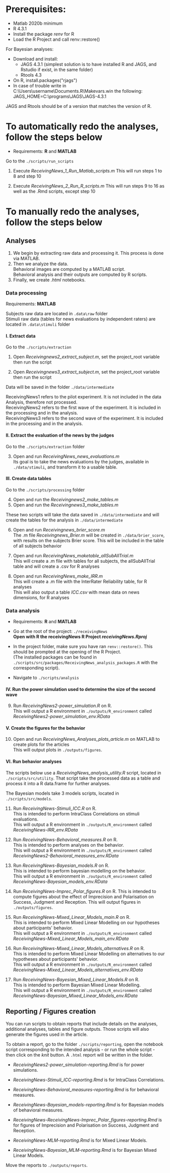 # Prerequisites:
* Matlab 2020b minimum
* R 4.3.1
* Install the package *renv* for R
* Load the R Project and call renv::restore()

For Bayesian analyses:

* Download and install:
    * JAGS 4.3.1 (simplest solution is to have installed R and JAGS, and Rstudio if exist, in the same folder)
    * Rtools 4.3
* On R, install.packages("rjags") 
* In case of trouble write in C:\Users\username\Documents\.R\Makevars.win the following:  
JAGS_HOME=C:\programs\JAGS\JAGS-4.3.1

JAGS and Rtools should be of a version that matches the version of R.


# To automatically redo the analyses, follow the steps below
* Requirements: **R** and **MATLAB**

Go to the ```./scripts/run_scripts```

1. Execute *ReceivingNews_1_Run_Matlab_scripts.m*
This will run steps 1 to 8 and step 10

2. Execute *ReceivingNews_2_Run_R_scripts.m*
This will run steps 9 to 16 as well as the .Rmd scripts, except step 10



# To manually redo the analyses, follow the steps below

## Analyses
1. We begin by extracting raw data and processing it. This process is done via MATLAB.  
2. Then we analyze the data.  
Behavioral images are computed by a MATLAB script.  
Behavioral analysis and their outputs are computed by R scripts.
3. Finally, we create *.html* notebooks.

### Data processing
Requirements: **MATLAB**  

Subjects raw data are located in ```.data\raw``` folder  
Stimuli raw data (tables for news evaluations by independent raters) are located in ```.data\stimuli``` folder

#### I. Extract data
Go to the ```./scripts/extraction```

1. Open *Receivingnews2_extract_subject.m*, set the project_root variable then run the script

2. Open *Receivingnews3_extract_subject.m*, set the project_root variable then run the script  

Data will be saved in the folder ```./data/intermediate```

ReceivingNews1 refers to the pilot experiment. It is not included in the data Analysis, therefore not processed.  
ReceivingNews2 refers to the first wave of the experiment. It is included in the processing and in the analysis.  
ReceivingNews3 refers to the second wave of the experiment. It is included in the processing and in the analysis.


#### II. Extract the evaluation of the news by the judges
Go to the ```./scripts/extraction``` folder

3. Open and run *ReceivingNews_news_evaluations.m*  
Its goal is to take the news evaluations by the judges, available in ```./data/stimuli```, and transform it to a usable table.

#### III. Create data tables
Go to the ```./scripts/processing``` folder

4. Open and run the *Receivingnews2_make_tables.m*
5. Open and run the *Receivingnews3_make_tables.m*

These two scripts will take the data saved in ```./data/intermediate``` and will create the tables for the analysis in ```./data/intermediate```  

6. Open and run *Receivingnews_brier_score.m*  
The .m file *Receivingnews_Brier.m* will be created in ```./data/brier_score```, with results on the subjects Brier score. This will be included in the table of all subjects behavior  

7. Open and run *ReceivingNews_maketable_allSubAllTrial.m*  
This will create a .m file with tables for all subjects, the allSubAllTrial table and will create a .csv for R analyses

8. Open and run *ReceivingNews_make_IRR.m*  
This will create a .m file with the InterRater Reliability table, for R analyses  
This will also output a table *ICC.csv* with mean data on news dimensions, for R analyses

### Data analysis
* Requirements: **R** and **MATLAB**

* Go at the root of the project: ```./receivingNews```  
**Open with R  the receivingNews R Project *receivingNews.Rproj***  

* In the project folder, make sure you have ran ```renv::restore()```. This should be prompted at the opening of the R Project.  
(The installed packages can be found in ```./scripts/src/packages/ReceivingNews_analysis_packages.R``` with the corresponding script).

* Navigate to ```./scripts/analysis```

#### IV. Run the power simulation used to determine the size of the second wave

9. Run *ReceivingNews2-power_simulation.R* on R.  
This will output a R environment in ```./outputs/R_environment``` called *ReceivingNews2-power_simulation_env.RData*  

#### V. Create the figures for the behavior

10. Open and run *ReceivingNews_Analyses_plots_article.m* on MATLAB to create plots for the articles  
This will output plots in ```./outputs/figures```.

#### VI. Run behavior analyses

The scripts below use a *ReceivingNews_analysis_utility.R* script, located in ```./scripts/src/utility```. That script take the processed data as a table and process it into a R data.frame for further analyses.

The Bayesian models take 3 models scripts, located in ```./scripts/src/models```.

11. Run *ReceivingNews-Stimuli_ICC.R* on R.  
This is intended to perform IntraClass Correlations on stimuli evaluations.  
This will output a R environment in ```./outputs/R_environment``` called *ReceivingNews-IRR_env.RData*

12. Run *ReceivingNews-Behavioral_measures.R* on R.  
This is intended to perform analyses on the behavior.  
This will output a R environment in ```./outputs/R_environment``` called *ReceivingNews2-Behavioral_measures_env.RData*  

13. Run *ReceivingNews-Bayesian_models.R* on R.  
This is intended to perform bayesian modelling on the behavior.  
This will output a R environment in ```./outputs/R_environment``` called *ReceivingNews-Bayesian_models_env.RData*

14. Run *ReceivingNews-Imprec_Polar_figures.R* on R.
This is intended to compute figures about the effect of Imprecision and Polarisation on Success, Judgment and Reception.
This will output figures in ```./outputs/figures```.

15. Run *ReceivingNews-Mixed_Linear_Models_main.R* on R.  
This is intended to perform Mixed Linear Modelling on our hypotheses about participants' behavior.  
This will output a R environment in ```./outputs/R_environment``` called *ReceivingNews-Mixed_Linear_Models_main_env.RData*

16. Run *ReceivingNews-Mixed_Linear_Models_alternatives.R* on R.  
This is intended to perform Mixed Linear Modelling on alternatives to our hypotheses about participants' behavior.  
This will output a R environment in ```./outputs/R_environment``` called *ReceivingNews-Mixed_Linear_Models_alternatives_env.RData*

17. Run *ReceivingNews-Bayesian_Mixed_Linear_Models.R* on R.  
This is intended to perform Bayesian Mixed Linear Modelling.  
This will output a R environment in ```./outputs/R_environment``` called *ReceivingNews-Bayesian_Mixed_Linear_Models_env.RData*

## Reporting / Figures creation

You can run scripts to obtain reports that include details on the analyses, additional analyses, tables and figure outputs. Those scripts will also generate the figures used in the article.  

To obtain a report, go to the folder ```./scripts/reporting```, open the notebook script corresponding to the intended analysis - or run the whole script - then click on the *knit* button. A ```.html``` report will be written in the folder.

* *ReceivingNews2-power_simulation-reporting.Rmd* is for power simulations. 
    
* *ReceivingNews-Stimuli_ICC-reporting.Rmd* is for IntraClass Correlations.

* *ReceivingNews-Behavioral_measures-reporting.Rmd* is for behavioral measures.

* *ReceivingNews-Bayesian_models-reporting.Rmd* is for Bayesian models of behavioral measures.

* *ReceivingNews-ReceivingNews-Imprec_Polar_figures-reporting.Rmd* is for figures of Imprecision and Polarisation on Success, Judgment and Reception.

* *ReceivingNews-MLM-reporting.Rmd* is for Mixed Linear Models.

* *ReceivingNews-Bayesian_MLM-reporting.Rmd* is for Bayesian Mixed Linear Models.

Move the reports to ```./outputs/reports```.